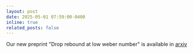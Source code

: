 ```yaml
---
layout: post
date: 2025-05-01 07:59:00-0400
inline: true
related_posts: false
---
```


Our new preprint "Drop rebound at low weber number" is available in [arxiv](https://arxiv.org/abs/2505.00902)
